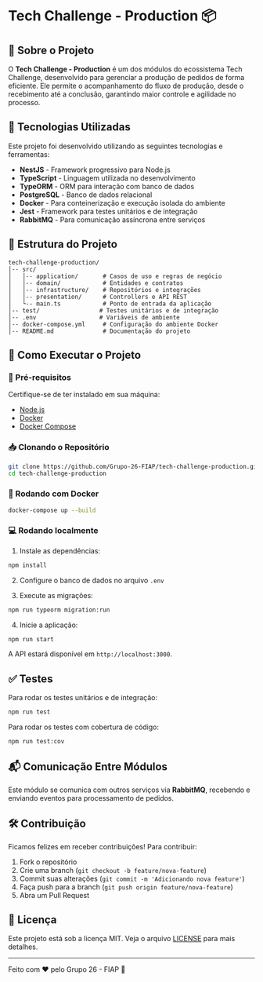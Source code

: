 # Tech Challenge - Production 📦

## 📌 Sobre o Projeto

O **Tech Challenge - Production** é um dos módulos do ecossistema Tech Challenge, desenvolvido para gerenciar a produção de pedidos de forma eficiente. Ele permite o acompanhamento do fluxo de produção, desde o recebimento até a conclusão, garantindo maior controle e agilidade no processo.

## 🚀 Tecnologias Utilizadas

Este projeto foi desenvolvido utilizando as seguintes tecnologias e ferramentas:

- **NestJS** - Framework progressivo para Node.js
- **TypeScript** - Linguagem utilizada no desenvolvimento
- **TypeORM** - ORM para interação com banco de dados
- **PostgreSQL** - Banco de dados relacional
- **Docker** - Para conteinerização e execução isolada do ambiente
- **Jest** - Framework para testes unitários e de integração
- **RabbitMQ** - Para comunicação assíncrona entre serviços

## 📁 Estrutura do Projeto

```
tech-challenge-production/
│-- src/
│   │-- application/       # Casos de uso e regras de negócio
│   │-- domain/            # Entidades e contratos
│   │-- infrastructure/    # Repositórios e integrações
│   │-- presentation/      # Controllers e API REST
│   └-- main.ts            # Ponto de entrada da aplicação
│-- test/                 # Testes unitários e de integração
│-- .env                  # Variáveis de ambiente
│-- docker-compose.yml     # Configuração do ambiente Docker
│-- README.md              # Documentação do projeto
```

## 🔧 Como Executar o Projeto

### 📌 Pré-requisitos
Certifique-se de ter instalado em sua máquina:
- [Node.js](https://nodejs.org/)
- [Docker](https://www.docker.com/)
- [Docker Compose](https://docs.docker.com/compose/)

### 📥 Clonando o Repositório

```sh
git clone https://github.com/Grupo-26-FIAP/tech-challenge-production.git
cd tech-challenge-production
```

### 🚀 Rodando com Docker

```sh
docker-compose up --build
```

### 💻 Rodando localmente

1. Instale as dependências:
```sh
npm install
```

2. Configure o banco de dados no arquivo `.env`

3. Execute as migrações:
```sh
npm run typeorm migration:run
```

4. Inicie a aplicação:
```sh
npm run start
```

A API estará disponível em `http://localhost:3000`.

## ✅ Testes

Para rodar os testes unitários e de integração:

```sh
npm run test
```

Para rodar os testes com cobertura de código:

```sh
npm run test:cov
```

## 📬 Comunicação Entre Módulos

Este módulo se comunica com outros serviços via **RabbitMQ**, recebendo e enviando eventos para processamento de pedidos.

## 🛠️ Contribuição

Ficamos felizes em receber contribuições! Para contribuir:
1. Fork o repositório
2. Crie uma branch (`git checkout -b feature/nova-feature`)
3. Commit suas alterações (`git commit -m 'Adicionando nova feature'`)
4. Faça push para a branch (`git push origin feature/nova-feature`)
5. Abra um Pull Request

## 📄 Licença

Este projeto está sob a licença MIT. Veja o arquivo [LICENSE](LICENSE) para mais detalhes.

---

Feito com ❤️ pelo Grupo 26 - FIAP 🚀

